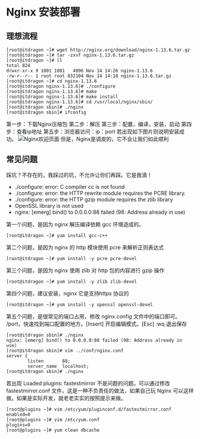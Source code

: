 # Nginx 安装部署

## 理想流程

```
[root@itdragon ~]# wget http://nginx.org/download/nginx-1.13.6.tar.gz
[root@itdragon ~]# tar -zxvf nginx-1.13.6.tar.gz
[root@itdragon ~]# ll
total 824
drwxr-xr-x 9 1001 1001   4096 Nov 14 14:26 nginx-1.13.6
-rw-r--r-- 1 root root 832104 Nov 14 14:18 nginx-1.13.6.tar.gz
[root@itdragon ~]# cd nginx-1.13.6
[root@itdragon nginx-1.13.6]# ./configure
[root@itdragon nginx-1.13.6]# make
[root@itdragon nginx-1.13.6]# make install
[root@itdragon nginx-1.13.6]# cd /usr/local/nginx/sbin/
[root@itdragon sbin]# ./nginx
[root@itdragon sbin]# ifconfig
```
第一步：下载Nginx压缩包
第二步：解压
第三步：配置，编译，安装，启动
第四步：查看ip地址
第五步：浏览器访问：ip：port
若出现如下图片则说明安装成功。
![Nginx欢迎页面](http://img.blog.csdn.net/20171117101936334?watermark/2/text/aHR0cDovL2Jsb2cuY3Nkbi5uZXQvcXFfMTk1NTg3MDU=/font/5a6L5L2T/fontsize/400/fill/I0JBQkFCMA==/dissolve/70/gravity/SouthEast)
但是，Nginx是调皮的，它不会让我们如此顺利

## 常见问题
踩坑？不存在的，我踩过的坑，不允许让你们再踩。它是我滴！

 - ./configure: error: C compiler cc is not found
 - ./configure: error: the HTTP rewrite module requires the PCRE library.
 - ./configure: error: the HTTP gzip module requires the zlib library
 - OpenSSL library is not used
 - nginx: [emerg] bind() to 0.0.0.0:88 failed (98: Address already in use)
 
第一个问题，是因为 nginx 解压编译依赖 gcc 环境造成的。
```
[root@itdragon ~]# yum install gcc-c++
```
第二个问题，是因为 nginx 的 http 模块使用 pcre 来解析正则表达式
```
[root@itdragon ~]# yum install -y pcre pcre-devel
```
第三个问题，是因为 nginx 使用 zlib 对 http 包的内容进行 gzip 操作
```
[root@itdragon ~]# yum install -y zlib zlib-devel
```
第四个问题，建议安装，nginx 它是支持https 协议的
```
[root@itdragon ~]# yum install -y openssl openssl-devel
```
第五个问题，是很常见的端口占用，修改 nginx.config 文件中的端口即可。 /port，快速找到端口配置的地方。[Insert] 开启编辑模式。[Esc] :wq 退出保存
```
[root@itdragon sbin]# ./nginx 
nginx: [emerg] bind() to 0.0.0.0:88 failed (98: Address already in use)
[root@itdragon sbin]# vim ../conf/nginx.conf
server {
        listen       88;
        server_name  localhost;
[root@itdragon sbin]# ./nginx
```
若出现 Loaded plugins: fastestmirror 不是问题的问题。可以通过修改fastestmirror.conf 文件，这是一种不负责任的做法，如果自己玩 Nginx 可以这样做。如果是实际开发，就老老实实的按照提示来做。
```
[root@plugins ~]# vim /etc/yum/pluginconf.d/fastestmirror.conf
enabled=0
[root@plugins ~]# vim /etc/yum.conf
plugins=0
[root@plugins ~]# yum clean dbcache
```

 